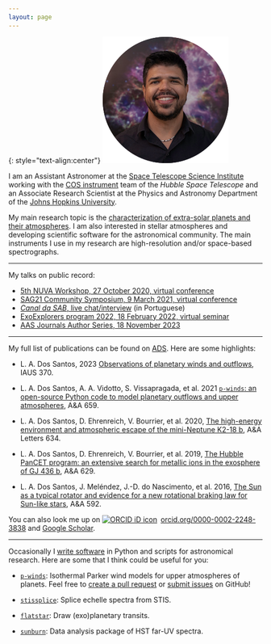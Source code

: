 ```yaml
---
layout: page
---
```


{: style="text-align:center"}
![leonardo-dos-santos](images/profile.png "Leonardo A. dos Santos")

I am an Assistant Astronomer at the [Space Telescope Science Institute](https://www.stsci.edu) working with the [COS instrument](https://www.stsci.edu/hst/instrumentation/cos) team of the *Hubble Space Telescope* and an Associate Research Scientist at the Physics and Astronomy Department of the [Johns Hopkins University](https://physics-astronomy.jhu.edu).

My main research topic is the [characterization of extra-solar planets and their atmospheres](research). I am also interested in stellar atmospheres and developing scientific software for the astronomical community. The main instruments I use in my research are high-resolution and/or space-based spectrographs.

---

My talks on public record:

* [5th NUVA Workshop, 27 October 2020, virtual conference](https://exoplanet-talks.org/talk/261)
* [SAG21 Community Symposium, 9 March 2021, virtual conference](https://www.youtube.com/watch?v=Tr0ZkuO1sn8)
* [*Canal da SAB*, live chat/interview](https://youtu.be/Go74zYuRTLw) (in Portuguese)
* [ExoExplorers program 2022, 18 February 2022, virtual seminar](https://www.youtube.com/watch?v=Wo4qDMcohF4)
* [AAS Journals Author Series, 18 November 2023](https://www.youtube.com/watch?v=0GRwd6-qF-w)

---

My full list of publications can be found on [ADS](https://ui.adsabs.harvard.edu/search/q=author%3A%22dos%20Santos%2C%20L.%20A.%22%20AND%20database%3Aastronomy&sort=date%20desc%2C%20bibcode%20desc&p_=0). Here are some highlights:

* L. A. Dos Santos, 2023 [Observations of planetary winds and outflows](https://ui.adsabs.harvard.edu/abs/2023IAUS..370...56D/abstract), IAUS 370.

* L. A. Dos Santos, A. A. Vidotto, S. Vissapragada, et al. 2021 [`p-winds`: an open-source Python code to model planetary outflows and upper atmospheres](https://ui.adsabs.harvard.edu/abs/2022A%26A...659A..62D/abstract), A&A 659.

* L. A. Dos Santos, D. Ehrenreich, V. Bourrier, et al. 2020, [The high-energy environment and atmospheric escape of the mini-Neptune K2-18 b](https://ui.adsabs.harvard.edu/abs/2020A%26A...634L...4D/abstract), A&A Letters 634.

* L. A. Dos Santos, D. Ehrenreich, V. Bourrier, et al. 2019, [The Hubble PanCET program: an extensive search for metallic ions in the exosphere of GJ 436 b](https://ui.adsabs.harvard.edu/abs/2019A%26A...629A..47D/abstract), A&A 629.

* L. A. Dos Santos, J. Meléndez, J.-D. do Nascimento, et al. 2016, [The Sun as a typical rotator and evidence for a new rotational braking law for Sun-like stars](https://ui.adsabs.harvard.edu/abs/2016A%26A...592A.156D/abstract), A&A 592.

You can also look me up on <a href="https://orcid.org/0000-0002-2248-3838" target="orcid.widget" rel="noopener noreferrer" style="vertical-align:top;"><img src="https://orcid.org/sites/default/files/images/orcid_16x16.png" style="width:1em;margin-right:.5em;" alt="ORCID iD icon">orcid.org/0000-0002-2248-3838</a> and <a href="https://scholar.google.com/citations?user=qtgZdFIAAAAJ">Google Scholar</a>.

---

Occasionally I [write software](https://github.com/ladsantos) in Python and scripts for astronomical research. Here are some that I think could be useful for you:

* [`p-winds`](https://p-winds.readthedocs.io/): Isothermal Parker wind models for upper atmospheres of planets. Feel free to [create a pull request](https://github.com/ladsantos/p-winds/pulls) or [submit issues](https://github.com/ladsantos/p-winds/issues) on GitHub!

* [`stissplice`](https://github.com/ladsantos/stissplice): Splice echelle spectra from STIS.

* [`flatstar`](https://github.com/ladsantos/flatstar): Draw (exo)planetary transits.

* [`sunburn`](https://github.com/ladsantos/sunburn): Data analysis package of HST far-UV spectra.
